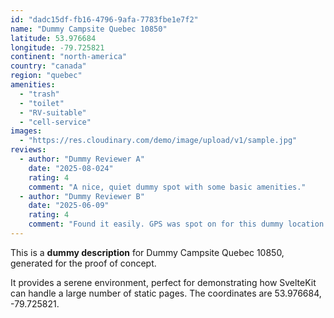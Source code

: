 ```yaml
---
id: "dadc15df-fb16-4796-9afa-7783fbe1e7f2"
name: "Dummy Campsite Quebec 10850"
latitude: 53.976684
longitude: -79.725821
continent: "north-america"
country: "canada"
region: "quebec"
amenities:
  - "trash"
  - "toilet"
  - "RV-suitable"
  - "cell-service"
images:
  - "https://res.cloudinary.com/demo/image/upload/v1/sample.jpg"
reviews:
  - author: "Dummy Reviewer A"
    date: "2025-08-024"
    rating: 4
    comment: "A nice, quiet dummy spot with some basic amenities."
  - author: "Dummy Reviewer B"
    date: "2025-06-09"
    rating: 4
    comment: "Found it easily. GPS was spot on for this dummy location."
---
```


This is a **dummy description** for Dummy Campsite Quebec 10850, generated for the proof of concept.

It provides a serene environment, perfect for demonstrating how SvelteKit can handle a large number of static pages. The coordinates are 53.976684, -79.725821.
